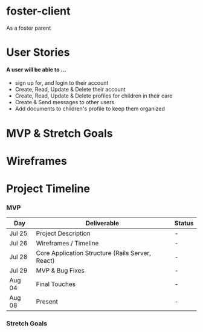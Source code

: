 # foster-client

As a foster parent

# User Stories

#### A user will be able to ...
- sign up for, and login to their account
- Create, Read, Update & Delete their account
- Create, Read, Update & Delete profiles for children in their care
- Create & Send messages to other users
- Add documents to children's profile to keep them organized



# MVP & Stretch Goals


# Wireframes


# Project Timeline

### MVP
|  Day | Deliverable | Status
|---|---| ---|
|Jul 25| Project Description | -
|Jul 26| Wireframes /  Timeline | -
|Jul 28| Core Application Structure (Rails Server, React) | -
|Jul 29| MVP & Bug Fixes | -
|Aug 04| Final Touches | -
|Aug 08| Present | -


### Stretch Goals
